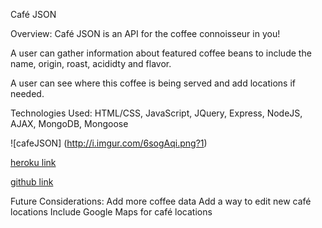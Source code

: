 Café JSON

Overview:
Café JSON is an API for the coffee connoisseur in you!

A user can gather information about featured coffee beans to include the name, origin, roast, acididty and flavor.

A user can see where this coffee is being served and add locations if needed.

Technologies Used:
HTML/CSS, JavaScript, JQuery, Express, NodeJS, AJAX, MongoDB, Mongoose

![cafeJSON]
(http://i.imgur.com/6sogAqi.png?1)


[heroku link](https://arcane-lowlands-8512.herokuapp.com/)

[github link](https://github.com/kehontas/Project-01)

Future Considerations:
Add more coffee data 
Add a way to edit new café locations
Include Google Maps for café locations